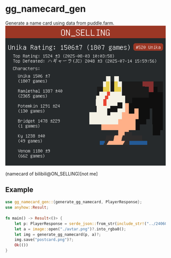 # gg_namecard_gen

Generate a name card using data from puddle.farm.
![example](./postcard.png)

(namecard of bilibili@ON_SELLING)[not me]
## Example

```rust
use gg_namecard_gen::{generate_gg_namecard, PlayerResponse};
use anyhow::Result;

fn main() -> Result<()> {
    let p: PlayerResponse = serde_json::from_str(include_str!("../240608152606560723.json"))?;
    let a = image::open("./avtar.png")?.into_rgba8();
    let img = generate_gg_namecard(p, a)?;
    img.save("postcard.png")?;
    Ok(())
}
```
